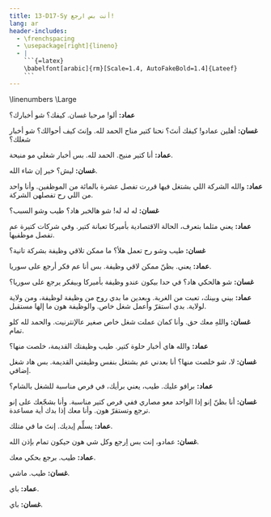 ```yaml
---
title: 13-D17-Sy أنت بس ارجع!
lang: ar
header-includes:
  - \frenchspacing
  - \usepackage[right]{lineno}
  - |
    ```{=latex}
    \babelfont[arabic]{rm}[Scale=1.4, AutoFakeBold=1.4]{Lateef}
    ```
---
```


\linenumbers
\Large

**عماد:** ألو! مرحبا غسان. كيفك؟ شو أخبارك؟

**غسان:** أهلين عمادو! كيفك أنتَ؟ نحنا كتير مناح الحمد لله. وإنتَ كيف أحوالك؟ شو أخبار شغلك؟

**عماد:** أنا كتير منيح. الحمد لله. بس أخبار شغلي مو منيحة.

**غسان:** ليش؟ خير إن شاء الله.

**عماد:** والله الشركة اللي بشتغل فيها قررت تفصل عشرة بالمائة من الموظفين. وأنا واحد من اللي رح تفصلهن الشركة.

**غسان:** له له له! شو هالخبر هاد؟ طيب وشو السبب؟

**عماد:** يعني مثلما بتعرف، الحالة الاقتصادية بأميركا تعبانة كتير. وفي شركات كتيرة عم تفصل موظفيها.

**غسان:** طيب وشو رح تعمل هلأ؟ ما ممكن تلاقي وظيفة بشركة تانية؟

**عماد:** يعني. بظنّ ممكن لاقي وظيفة. بس أنا عم فكر أرجع على سوريا.

**غسان:** شو هالحكي هاد؟ في حدا بيكون عندو وظيفة بأميركا وبيفكر يرجع على سوريا؟

**عماد:** بيني وبينك، تعبت من الغربة. وبعدين ما بدي روح من وظيفة لوظيفة، ومن ولاية لولاية. بدي استقرّ وأعمل شغل خاص. والوظيفة هون ما إلها مستقبل.

**غسان:** واللهِ معك حق. وأنا كمان عملت شغل خاص صغير عالإنترنيت. والحمد لله كلو تمام.

**عماد:** والله هاي أخبار حلوة كتير. طيب وظيفتك القديمة، خلصت منها؟

**غسان:** لا، شو خلصت منها؟ أنا بعدني عم بشتغل بنفس وظيفتي القديمة. بس هاد شغل إضافي.

**عماد:** برافو عليك. طيب، يعني برأيك، في فرص مناسبة للشغل بالشام؟

**غسان:** أنا بظنّ إنو إذا الواحد معو مصاري ففي فرص كتير مناسبة. وأنا بشجّعك على إنو ترجع وتستقرّ هون. وأنا معك إذا بدك أية مساعدة.

**عماد:** يسلِّم إيديك. إنتَ ما في متلك.

**غسان:** عمادو، إنت بس اِرجع وكل شي هون حيكون تمام بإذن الله.

**عماد:** طيب. برجع بحكي معك.

**غسان:** طيب. ماشي.

**عماد:** باي.

**غسان:** باي.
